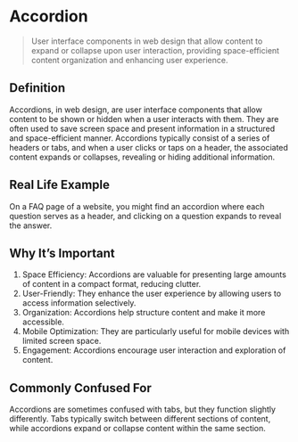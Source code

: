 # Accordion

>User interface components in web design that allow content to expand or collapse upon user interaction, providing space-efficient content organization and enhancing user experience.

## Definition

Accordions, in web design, are user interface components that allow content to be shown or hidden when a user interacts with them. They are often used to save screen space and present information in a structured and space-efficient manner. Accordions typically consist of a series of headers or tabs, and when a user clicks or taps on a header, the associated content expands or collapses, revealing or hiding additional information.

## Real Life Example

On a FAQ page of a website, you might find an accordion where each question serves as a header, and clicking on a question expands to reveal the answer.

## Why It’s Important

1. Space Efficiency: Accordions are valuable for presenting large amounts of content in a compact format, reducing clutter.
2. User-Friendly: They enhance the user experience by allowing users to access information selectively.
3. Organization: Accordions help structure content and make it more accessible.
4. Mobile Optimization: They are particularly useful for mobile devices with limited screen space.
5. Engagement: Accordions encourage user interaction and exploration of content.

## Commonly Confused For

Accordions are sometimes confused with tabs, but they function slightly differently. Tabs typically switch between different sections of content, while accordions expand or collapse content within the same section.
